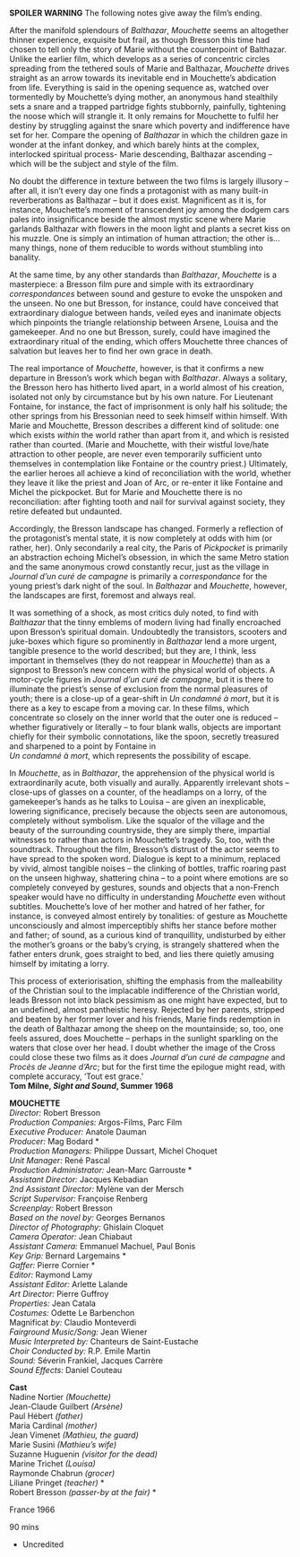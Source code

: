 

**SPOILER WARNING** The following notes give away the film’s ending.

After the manifold splendours of _Balthazar_, _Mouchette_ seems an altogether thinner experience, exquisite but frail, as though Bresson this time had chosen to tell only the story of Marie without the counterpoint of Balthazar. Unlike the earlier film, which develops as a series of concentric circles spreading from the tethered souls of Marie and Balthazar, _Mouchette_ drives straight as an arrow towards its inevitable end in Mouchette’s abdication from life. Everything is said in the opening sequence as, watched over tormentedly by Mouchette’s dying mother, an anonymous hand stealthily sets a snare and a trapped partridge fights stubbornly, painfully, tightening the noose which will strangle it. It only remains for Mouchette to fulfil her destiny by struggling against the snare which poverty and indifference have set for her. Compare the opening of _Balthazar_ in which the children gaze in wonder at the infant donkey, and which barely hints at the complex, interlocked spiritual process- Marie descending, Balthazar ascending – which will be the subject and style of the film.

No doubt the difference in texture between the two films is largely illusory – after all, it isn’t every day one finds a protagonist with as many built-in reverberations as Balthazar – but it does exist. Magnificent as it is, for instance, Mouchette’s moment of transcendent joy among the dodgem cars pales into insignificance beside the almost mystic scene where Marie garlands Balthazar with flowers in the moon light and plants a secret kiss on his muzzle. One is simply an intimation of human attraction; the other is... many things, none of them reducible to words without stumbling into banality.

At the same time, by any other standards than _Balthazar_, _Mouchette_ is a masterpiece: a Bresson film pure and simple with its extraordinary _correspondances_ between sound and gesture to evoke the unspoken and the unseen. No one but Bresson, for instance, could have conceived that extraordinary dialogue between hands, veiled eyes and inanimate objects which pinpoints the triangle relationship between Arsene, Louisa and the gamekeeper. And no one but Bresson, surely, could have imagined the extraordinary ritual of the ending, which offers Mouchette three chances of salvation but leaves her to find her own grace in death.

The real importance of _Mouchette_, however, is that it confirms a new departure in Bresson’s work which began with _Balthazar_. Always a solitary, the Bresson hero has hitherto lived apart, in a world almost of his creation, isolated not only by circumstance but by his own nature. For Lieutenant Fontaine, for instance, the fact of imprisonment is only half his solitude; the other springs from his Bressonian need to seek himself within himself. With Marie and Mouchette, Bresson describes a different kind of solitude: one which exists _within_ the world rather than apart from it, and which is resisted rather than courted. (Marie and Mouchette, with their wistful love/hate attraction to other people, are never even temporarily sufficient unto themselves in contemplation like Fontaine or the country priest.) Ultimately, the earlier heroes all achieve a kind of reconciliation with the world, whether they leave it like the priest and Joan of Arc, or re-enter it like Fontaine and Michel the pickpocket. But for Marie and Mouchette there is no reconciliation: after fighting tooth and nail for survival against society, they retire defeated but undaunted.

Accordingly, the Bresson landscape has changed. Formerly a reflection of the protagonist’s mental state, it is now completely at odds with him (or rather, her). Only secondarily a real city, the Paris of _Pickpocket_ is primarily an abstraction echoing Michel’s obsession, in which the same Metro station and the same anonymous crowd constantly recur, just as the village in _Journal d’un_ _curé de campagne_ is primarily a _correspondance_ for the young priest’s dark night of the soul. In _Balthazar_ and _Mouchette_, however, the landscapes are first, foremost and always real.

It was something of a shock, as most critics duly noted, to find with _Balthazar_ that the tinny emblems of modern living had finally encroached upon Bresson’s spiritual domain. Undoubtedly the transistors, scooters and juke-boxes which figure so prominently in _Balthazar_ lend a more urgent, tangible presence to the world described; but they are, I think, less important in themselves (they do not reappear in _Mouchette_) than as a signpost to Bresson’s new concern with the physical world of objects. A motor-cycle figures in _Journal d’un_ _curé de campagne_, but it is there to illuminate the priest’s sense of exclusion from the normal pleasures of youth; there is a close-up of a gear-shift in _Un condamné à mort_, but it is there as a key to escape from a moving car. In these films, which concentrate so closely on the inner world that the outer one is reduced – whether figuratively or literally – to four blank walls, objects are important chiefly for their symbolic connotations, like the spoon, secretly treasured and sharpened to a point by Fontaine in  
_Un condamné à mort_, which represents the possibility of escape.

In _Mouchette_, as in _Balthazar_, the apprehension of the physical world is extraordinarily acute, both visually and aurally. Apparently irrelevant shots – close-ups of glasses on a counter, of the headlamps on a lorry, of the gamekeeper’s hands as he talks to Louisa – are given an inexplicable, lowering significance, precisely because the objects seen are autonomous, completely without symbolism. Like the squalor of the village and the beauty of the surrounding countryside, they are simply there, impartial witnesses to rather than actors in Mouchette’s tragedy. So, too, with the soundtrack. Throughout the film, Bresson’s distrust of the actor seems to have spread to the spoken word. Dialogue is kept to a minimum, replaced by vivid, almost tangible noises – the clinking of bottles, traffic roaring past on the unseen highway, shattering china – to a point where emotions are so completely conveyed by gestures, sounds and objects that a non-French speaker would have no difficulty in understanding _Mouchette_ even without subtitles. Mouchette’s love of her mother and hatred of her father, for instance, is conveyed almost entirely by tonalities: of gesture as Mouchette unconsciously and almost imperceptibly shifts her stance before mother and father; of sound, as a curious kind of tranquillity, undisturbed by either the mother’s groans or the baby’s crying, is strangely shattered when the father enters drunk, goes straight to bed, and lies there quietly amusing himself by imitating a lorry.

This process of exteriorisation, shifting the emphasis from the malleability of the Christian soul to the implacable indifference of the Christian world, leads Bresson not into black pessimism as one might have expected, but to an undefined, almost pantheistic heresy. Rejected by her parents, stripped and beaten by her former lover and his friends, Marie finds redemption in the death of Balthazar among the sheep on the mountainside; so, too, one feels assured, does Mouchette – perhaps in the sunlight sparkling on the waters that close over her head. I doubt whether the image of the Cross could close these two films as it does _Journal d’un curé de campagne_ and _Procès de Jeanne d’Arc_; but for the first time the epilogue might read, with complete accuracy, ‘Tout est grace.’<br>
**Tom Milne, _Sight and Sound_, Summer 1968**<br>

**MOUCHETTE**<br>
_Director:_ Robert Bresson  
_Production Companies:_ Argos-Films, Parc Film  
_Executive Producer:_ Anatole Dauman  
_Producer:_ Mag Bodard *  
_Production Managers:_ Philippe Dussart, Michel Choquet  
_Unit Manager:_ René Pascal  
_Production Administrator:_ Jean-Marc Garrouste *  
_Assistant Director:_ Jacques Kebadian  
_2nd Assistant Director:_ Mylène van der Mersch  
_Script Supervisor:_ Françoise Renberg  
_Screenplay:_ Robert Bresson  
_Based on the novel by:_ Georges Bernanos  
_Director of Photography:_ Ghislain Cloquet  
_Camera Operator:_ Jean Chiabaut  
_Assistant Camera:_ Emmanuel Machuel, Paul Bonis  
_Key Grip:_ Bernard Largemains *  
_Gaffer:_ Pierre Cornier *  
_Editor:_ Raymond Lamy  
_Assistant Editor:_ Arlette Lalande  
_Art Director:_ Pierre Guffroy  
_Properties:_ Jean Catala  
_Costumes:_ Odette Le Barbenchon  
Magnificat _by:_ Claudio Monteverdi  
_Fairground Music/Song:_ Jean Wiener  
_Music Interpreted by:_ Chanteurs de Saint-Eustache  
_Choir Conducted by:_ R.P. Emile Martin  
_Sound:_ Séverin Frankiel, Jacques Carrère  
_Sound Effects:_ Daniel Couteau  

**Cast**<br>
Nadine Nortier _(Mouchette)_  
Jean-Claude Guilbert _(Arsène)_  
Paul Hébert _(father)_  
Maria Cardinal _(mother)_  
Jean Vimenet _(Mathieu, the guard)_  
Marie Susini _(Mathieu’s wife)_  
Suzanne Huguenin _(visitor for the dead)_  
Marine Trichet _(Louisa)_  
Raymonde Chabrun _(grocer)_  
Liliane Pringet _(teacher)_ *  
Robert Bresson _(passer-by at the fair)_ *<br>

  
France 1966

90 mins

* Uncredited
<!--stackedit_data:
eyJoaXN0b3J5IjpbLTkyNTA0NTg0MF19
-->